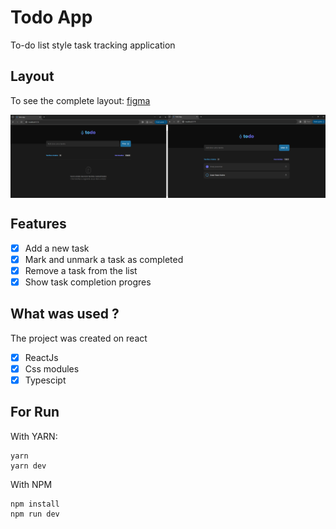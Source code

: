 # Todo App

To-do list style task tracking application

## Layout

To see the complete layout: [figma](<https://www.figma.com/file/YqJC33tVzBSwFXxBpez52g/ToDo-List-%E2%80%A2-Desafio-React-(Copy)?type=design&node-id=4130-459&mode=design&t=pdVUT0FejANNKUEQ-0>)

<!-- image -->

<div align="center" style="display:flex">
    <img src="./github/home.png" width="50%" />
    <img src="./github/with-tasks.png" width="50%" />
</div>

## Features

- [x] Add a new task
- [x] Mark and unmark a task as completed
- [x] Remove a task from the list
- [x] Show task completion progres

## What was used ?

The project was created on react

- [x] ReactJs
- [x] Css modules
- [x] Typescipt

## For Run

With YARN:

```
yarn
yarn dev
```

With NPM

```
npm install
npm run dev
```
